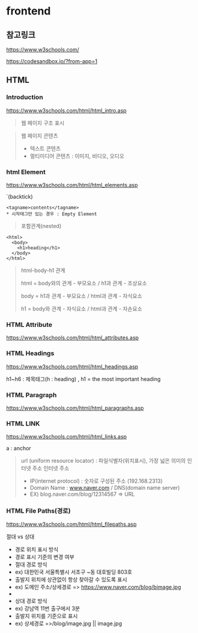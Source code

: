 # frontend

## 참고링크

https://www.w3schools.com/

https://codesandbox.io/?from-app=1

## HTML

### Introduction

https://www.w3schools.com/html/html_intro.asp

> 웹 페이지 구조 표시

> 웹 페이지 콘텐츠 
> - 텍스트 콘텐츠
> - 멀티미디어 콘텐츠 : 이미지, 비디오, 오디오

### html Element

https://www.w3schools.com/html/html_elements.asp

`(backtick)
```
<tagname>contents</tagname>
* 시작태그만 있는 경우 : Empty Element
```

> 포함관계(nested)
```
<html>
  <body>
    <h1>heading</h1>
  </body>
</html>
```

> html-body-h1 관계
> 
> html = body와의 관계 - 부모요소 / h1과 관계   - 조상요소
> 
> body = h1과 관계    - 부모요소 / html과 관계 - 자식요소
> 
> h1   = body와 관계 - 자식요소 / html과 관계 - 자손요소

### HTML Attribute

https://www.w3schools.com/html/html_attributes.asp

### HTML Headings

https://www.w3schools.com/html/html_headings.asp

h1~h6 : 제목태그(h : heading) , h1 = the most important heading

### HTML Paragraph

https://www.w3schools.com/html/html_paragraphs.asp

### HTML LINK

https://www.w3schools.com/html/html_links.asp

a : anchor 

> url (uniform resource locator) : 파일식별자(위치표시), 가장 넓은 의미의 인터넷 주소
> 인터넷 주소 
> - IP(internet protocol) : 숫자로 구성된 주소 (192.168.2313) 
> - Domain Name : www.naver.com / DNS(domain name server)
> - EX) blog.naver.com/blog/12314567 => URL

### HTML File Paths(경로) 

https://www.w3schools.com/html/html_filepaths.asp

절대 vs 상대
- 경로 위치 표시 방식
- 경로 표시 기준의 변경 여부
- 절대 경로 방식
- ex) 대한민국 서울특별시 서초구 ~동 대호빌딩 803호
- 출발지 위치에 상관없이 항상 찾아갈 수 있도록 표시
- ex) 도메인 주소/상세경로 => https://www.naver.com/blog/bimage.jpg
- 
- 상대 경로 방식
- ex) 강남역 11번 출구에서 3분
- 출발지 위치를 기준으로 표시
- ex) 상세경로 =>/blog/image.jpg || image.jpg
